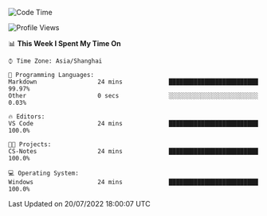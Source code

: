 <!--START_SECTION:waka-->
![Code Time](http://img.shields.io/badge/Code%20Time-157%20hrs%2032%20mins-blue)

![Profile Views](http://img.shields.io/badge/Profile%20Views-3-blue)

📊 **This Week I Spent My Time On** 

```text
⌚︎ Time Zone: Asia/Shanghai

💬 Programming Languages: 
Markdown                 24 mins             █████████████████████████   99.97% 
Other                    0 secs              ░░░░░░░░░░░░░░░░░░░░░░░░░   0.03%

🔥 Editors: 
VS Code                  24 mins             █████████████████████████   100.0%

🐱‍💻 Projects: 
CS-Notes                 24 mins             █████████████████████████   100.0%

💻 Operating System: 
Windows                  24 mins             █████████████████████████   100.0%

```


 Last Updated on 20/07/2022 18:00:07 UTC
<!--END_SECTION:waka-->